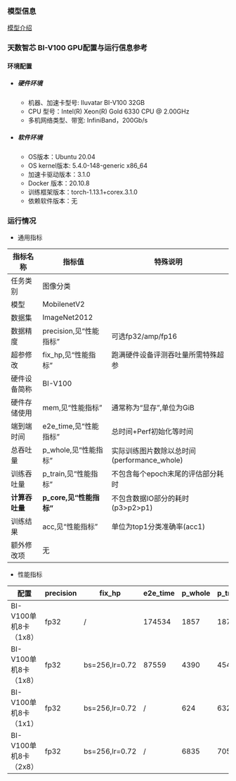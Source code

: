 ### 模型信息
[模型介绍](../../benchmarks/mobilenetv2/README.md#模型信息)

### 天数智芯 BI-V100 GPU配置与运行信息参考
#### 环境配置
- ##### 硬件环境
    - 机器、加速卡型号: Iluvatar BI-V100 32GB
    - CPU 型号：Intel(R) Xeon(R) Gold 6330 CPU @ 2.00GHz
    - 多机网络类型、带宽: InfiniBand，200Gb/s
- ##### 软件环境
   - OS版本：Ubuntu 20.04
   - OS kernel版本:  5.4.0-148-generic x86_64
   - 加速卡驱动版本：3.1.0
   - Docker 版本：20.10.8
   - 训练框架版本：torch-1.13.1+corex.3.1.0
   - 依赖软件版本：无



### 运行情况
* 通用指标

| 指标名称       | 指标值                  | 特殊说明                                    |
| -------------- | ----------------------- | ------------------------------------------- |
| 任务类别       | 图像分类                |                                             |
| 模型           | MobilenetV2             |                                             |
| 数据集         | ImageNet2012            |                                             |
| 数据精度       | precision,见“性能指标”  | 可选fp32/amp/fp16                           |
| 超参修改       | fix_hp,见“性能指标”     | 跑满硬件设备评测吞吐量所需特殊超参          |
| 硬件设备简称   | BI-V100                 |                                             |
| 硬件存储使用   | mem,见“性能指标”        | 通常称为“显存”,单位为GiB                    |
| 端到端时间     | e2e_time,见“性能指标”   | 总时间+Perf初始化等时间                     |
| 总吞吐量       | p_whole,见“性能指标”    | 实际训练图片数除以总时间(performance_whole) |
| 训练吞吐量     | p_train,见“性能指标”    | 不包含每个epoch末尾的评估部分耗时           |
| **计算吞吐量** | **p_core,见“性能指标”** | 不包含数据IO部分的耗时(p3>p2>p1)            |
| 训练结果       | acc,见“性能指标”        | 单位为top1分类准确率(acc1)                  |
| 额外修改项     | 无                      |                                             |

* 性能指标

| 配置                  | precision | fix_hp         | e2e_time | p_whole | p_train | p_core | acc    | mem         |
| --------------------- | --------- | -------------- | -------- | ------- | ------- | ------ | ------ | ----------- |
| BI-V100单机8卡（1x8）  | fp32      | /              | 174534    | 1857    | 1876    | 1885   | 68.52% | 3.6/32.0  |
| BI-V100单机8卡（1x8） | fp32      | bs=256,lr=0.72 | 87559   | 4390    | 4543    | 4625   | 61.92% | 21.6 / 32.0 |
| BI-V100单机8卡（1x1） | fp32      | bs=256,lr=0.72 | /        | 624     | 632     | 633    | /      | 21.4 / 32.0 |
| BI-V100单机8卡（2x8） | fp32      | bs=256,lr=0.72 | /        | 6835    | 7058    | 7219   | /      | 22.2 / 32.0 |


